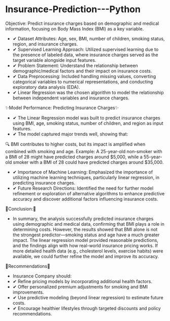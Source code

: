 # Insurance-Prediction---Python



Objective: Predict insurance charges based on demographic and medical information, focusing on Body Mass Index (BMI) as a key variable.
- ✔ Dataset Attributes: Age, sex, BMI, number of children, smoking status, region, and insurance charges.
- ✔ Supervised Learning Approach: Utilized supervised learning due to the presence of labeled data, where insurance charges served as the target variable alongside input features.
- ✔ Problem Statement: Understand the relationship between demographic/medical factors and their impact on insurance costs.
- ✔ Data Preprocessing: Included handling missing values, converting categorical variables to numerical representations, and conducting exploratory data analysis (EDA).
- ✔ Linear Regression was the chosen algorithm to model the relationship between independent variables and insurance charges.


✨Model Performance: Predicting Insurance Charges✨

- ✔ The Linear Regression model was built to predict insurance charges using BMI, age, smoking status, number of children, and region as input features.
- ✔ The model captured major trends well, showing that:

🔍 BMI contributes to higher costs, but its impact is amplified when combined with smoking and age.
Example: A 25-year-old non-smoker with a BMI of 28 might have predicted charges around $5,000, while a 55-year-old smoker with a BMI of 28 could have predicted charges around $35,000.

- ✔ Importance of Machine Learning: Emphasized the importance of utilizing machine learning techniques, particularly linear regression, in predicting insurance charges.
- ✔ Future Research Directions: Identified the need for further model refinement or exploration of alternative algorithms to enhance predictive accuracy and discover additional factors influencing insurance costs.



📌Conclusion:📌
- In summary, the analysis successfully predicted insurance charges using demographic and medical data, confirming that BMI plays a role in determining costs. However, the results showed that BMI alone is not the strongest predictor—smoking status and age have a much greater impact. The linear regression model provided reasonable predictions, and the findings align with how real-world insurance pricing works. If more detailed health data (e.g., cholesterol levels, exercise habits) were available, we could further refine the model and improve its accuracy.

📌Recommendations📌
- Insurance Company should:
- ✔ Refine pricing models by incorporating additional health factors.
- ✔ Offer personalized premium adjustments for smoking and BMI improvements.
- ✔ Use predictive modeling (beyond linear regression) to estimate future costs.
- ✔ Encourage healthier lifestyles through targeted discounts and policy recommendations.
